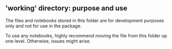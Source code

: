 ## 'working' directory: purpose and use

The files and notebooks stored in this folder are for development purposes only and not for use in the package. 

To use any notebooks, highly recommend moving the file from this folder up one level. Otherwise, issues might arise.